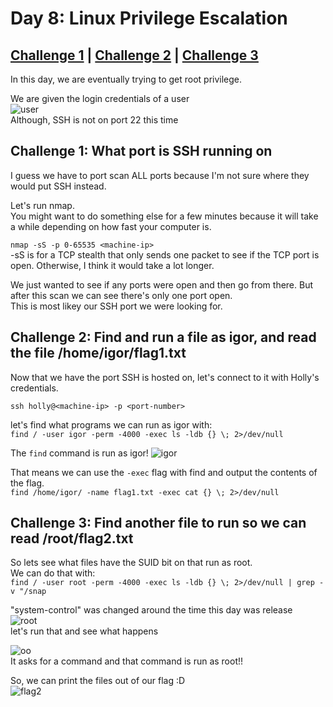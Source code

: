 # Day 8: Linux Privilege Escalation

## [Challenge 1](#challenge-1-what-port-is-ssh-running-on) | [Challenge 2](#challenge-2-find-and-run-a-file-as-igor-and-read-the-file-home/igor/flag1.txt) | [Challenge 3](#challenge-3-find-another-file-to-run-so-we-can-read-/root/flag2.txt)

In this day, we are eventually trying to get root privilege.

We are given the login credentials of a user\
![user](https://i.imgur.com/5dDYhhE.png)\
Although, SSH is not on port 22 this time

## Challenge 1: What port is SSH running on

I guess we have to port scan ALL ports because I'm not sure where they would put SSH instead.

Let's run nmap.\
You might want to do something else for a few minutes because it will take a while depending on how fast your computer is.

`nmap -sS -p 0-65535 <machine-ip>`\
-sS is for a TCP stealth that only sends one packet to see if the TCP port is open. Otherwise, I think it would take a lot longer.

We just wanted to see if any ports were open and then go from there. But after this scan we can see there's only one port open.\
This is most likey our SSH port we were looking for.

## Challenge 2: Find and run a file as igor, and read the file /home/igor/flag1.txt

Now that we have the port SSH is hosted on, let's connect to it with Holly's credentials.

`ssh holly@<machine-ip> -p <port-number>`

let's find what programs we can run as igor with:\
`find / -user igor -perm -4000 -exec ls -ldb {} \; 2>/dev/null`

The `find` command is run as igor!
![igor](https://i.imgur.com/EGBWFHj.png)

That means we can use the `-exec` flag with find and output the contents of the flag.\
`find /home/igor/ -name flag1.txt -exec cat {} \; 2>/dev/null`

## Challenge 3: Find another file to run so we can read /root/flag2.txt

So lets see what files have the SUID bit on that run as root.\
We can do that with:\
`find / -user root -perm -4000 -exec ls -ldb {} \; 2>/dev/null | grep -v "/snap`

"system-control" was changed around the time this day was release\
![root](https://i.imgur.com/vKZi2wf.png)\
let's run that and see what happens

![oo](https://i.imgur.com/TNoEnQz.png)\
It asks for a command and that command is run as root!!

So, we can print the files out of our flag :D\
![flag2](https://i.imgur.com/J1jjKdU.png)

